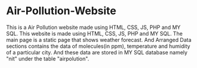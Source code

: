 # Air-Pollution-Website
This is a Air Pollution website made using HTML, CSS, JS, PHP and MY SQL.
This website is made using HTML, CSS, JS, PHP and MY SQL. The main page is a static page that shows  weather forecast.
And Arranged Data sections contains the data of molecules(in ppm), temperature and humidity of a particular city. 
And these data are stored in MY SQL database namely "nit" under the table "airpolution".
